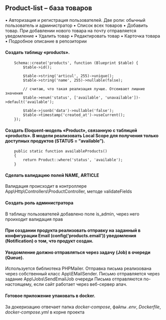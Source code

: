 ## Product-list – база товаров

•	Авторизация и регистрация пользователей. Две роли: обычный пользователь и администратор
•	Список всех товаров
•	Добавить товар. При добавлении нового товара на почту отправляется уведомление
•	Удалить товар
•	Редактировать товар
•	Карточка товара
•	Подробное описание в репозитории


#### Создать таблицу «products».

```
    Schema::create('products', function (Blueprint $table) {
        $table->id();

        $table->string('articul', 255)->unique();
        $table->string('name', 255)->nullable(false);

        // считаю, что такая реализация лучше. Отсеивает лишние значения
        $table->enum('status', ['available', 'unavailable'])->default('available');

        $table->jsonb('data')->nullable('false');
        $table->timestamp('created_at')->useCurrent();
    });
```

#### Создать Eloquent-модель «Product», связанную с таблицей «products». В модели реализовать Local Scope для получения только доступных продуктов (STATUS = “available”).

```
    public static function availableProducts()
    {
        return Product::where('status', 'available');
    }
```

#### Сделать валидацию полей NAME, ARTICLE

Валидация происходит в контроллере App\Http\Controllers\ProductController, методе validateFields

#### Создать роль администратора

 В таблицу пользователей добавлено поле is_admin, через него проиходит валидация прав

#### При создании продукта реализовать отправку на заданный в конфигурации Email (config(‘products.email’)) уведомления (Notification) о том, что продукт создан.
#### Уведомление должно отправляться через задачу (Job) в очереди (Queue).

Используется библиотека PHPMailer. Отправка письма реализована через собственный класс App\EMailSender. Письмо отправляется через задание App\Jobs\SendEmailJob очереди
Письма отправляются по-настоящему, если сайт работает через веб-сервер апач.

#### Готовое приложение упаковать в docker. 

За докеризацию отвечает папка *docker-compose*, файлы *.env*, *Dockerfile*, *docker-compose.yml* в корне проекта
